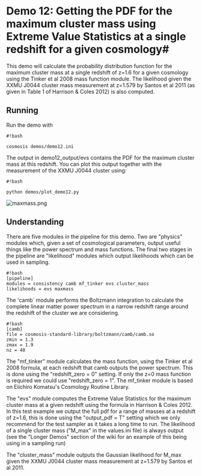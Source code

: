 # Demo 12:  Getting the PDF for the maximum cluster mass using Extreme Value Statistics at a single redshift for a given cosmology#

This demo will calculate the probability distribution function for the maximum cluster mass at a single redshift of z=1.6 for a given cosmology using the Tinker et al 2008 mass function module. The likelihood given the XXMU J0044 cluster mass measurement at z=1.579 by Santos et al 2011 (as given in Table 1 of Harrison & Coles 2012) is also computed.

## Running ##

Run the demo with

```
#!bash

cosmosis demos/demo12.ini
```

The output in demo12_output/evs contains the PDF for the maximum cluster mass at this redshift.
You can plot this output together with the measurement of the XXMU J0044 cluster using:
```
#!bash

python demos/plot_demo12.py

```

![maxmass.png](https://bitbucket.org/repo/KdA86K/images/2348810901-maxmass.png)


## Understanding ##

There are five modules in the pipeline for this demo. Two are "physics" modules which, given a set of cosmological parameters, output useful things like the power spectrum and mass functions. The final two stages in the pipeline are "likelihood" modules which output likelihoods which can be used in sampling.

```
#!bash
[pipeline]
modules = consistency camb mf_tinker evs cluster_mass
likelihoods = evs maxmass
```
The 'camb` module performs the Boltzmann integration to calculate the complete linear  matter power spectrum in a narrow redshift range around the redshift of the cluster we are considering.

```
#!bash
[camb]
file = cosmosis-standard-library/boltzmann/camb/camb.so
zmin = 1.3
zmax = 1.9
nz = 40

```

The "mf_tinker" module calculates the mass function, using the Tinker et al 2008 formula, at each redshift that camb outputs  the power spectrum. This is done using the "redshift_zero = 0" setting. If only the z=0 mass function is required we could use 
"redshift_zero = 1". The mf_tinker module is based on Eiichiro Komatsu's Cosmology Routine Library.

The "evs" module computes the Extreme Value Statistics for the maximum cluster mass at a given redshift using the formula in Harrison & Coles 2012. In this test example we output the full pdf for a range of masses at a redshift of z=1.6, this is done using the "output_pdf = T" setting which we only recommend for the test sampler as it takes a long time to run.
The likelihood of a single cluster mass ("M_max" in the values.ini file) is always output (see the "Longer Demos" section of the wiki for an example of this being using in a sampling run)

The "cluster_mass" module outputs the Gaussian likelihood for M_max given the XXMU J0044 cluster mass measurement at z=1.579 by Santos et al 2011.






